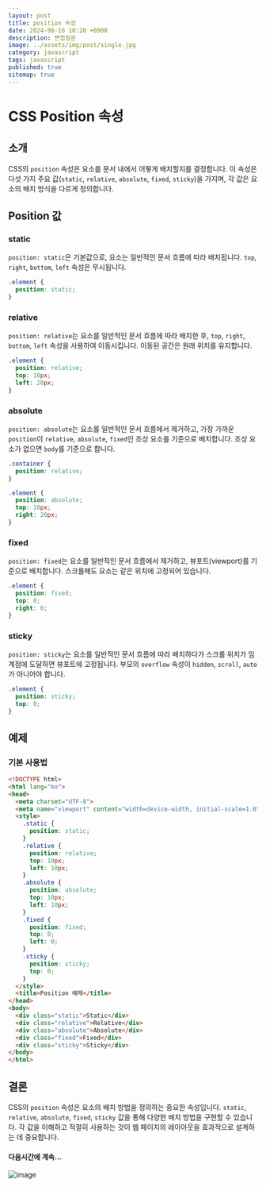 ```yaml
---
layout: post
title: position 속성
date: 2024-06-16 10:20 +0900
description: 면접질문
image: ../assets/img/post/single.jpg
category: javascript
tags: javascript 
published: true
sitemap: true
---
```



# CSS Position 속성

## 소개

CSS의 `position` 속성은 요소를 문서 내에서 어떻게 배치할지를 결정합니다. 이 속성은 다섯 가지 주요 값(`static`, `relative`, `absolute`, `fixed`, `sticky`)을 가지며, 각 값은 요소의 배치 방식을 다르게 정의합니다.

## Position 값

### static

`position: static`은 기본값으로, 요소는 일반적인 문서 흐름에 따라 배치됩니다. `top`, `right`, `bottom`, `left` 속성은 무시됩니다.

```css
.element {
  position: static;
}
```

### relative

`position: relative`는 요소를 일반적인 문서 흐름에 따라 배치한 후, `top`, `right`, `bottom`, `left` 속성을 사용하여 이동시킵니다. 이동된 공간은 원래 위치를 유지합니다.

```css
.element {
  position: relative;
  top: 10px;
  left: 20px;
}
```

### absolute

`position: absolute`는 요소를 일반적인 문서 흐름에서 제거하고, 가장 가까운 `position`이 `relative`, `absolute`, `fixed`인 조상 요소를 기준으로 배치합니다. 조상 요소가 없으면 `body`를 기준으로 합니다.

```css
.container {
  position: relative;
}

.element {
  position: absolute;
  top: 10px;
  right: 20px;
}
```

### fixed

`position: fixed`는 요소를 일반적인 문서 흐름에서 제거하고, 뷰포트(viewport)를 기준으로 배치합니다. 스크롤해도 요소는 같은 위치에 고정되어 있습니다.

```css
.element {
  position: fixed;
  top: 0;
  right: 0;
}
```

### sticky

`position: sticky`는 요소를 일반적인 문서 흐름에 따라 배치하다가 스크롤 위치가 임계점에 도달하면 뷰포트에 고정됩니다. 부모의 `overflow` 속성이 `hidden`, `scroll`, `auto`가 아니어야 합니다.

```css
.element {
  position: sticky;
  top: 0;
}
```

## 예제

### 기본 사용법

```html
<!DOCTYPE html>
<html lang="ko">
<head>
  <meta charset="UTF-8">
  <meta name="viewport" content="width=device-width, initial-scale=1.0">
  <style>
    .static {
      position: static;
    }
    .relative {
      position: relative;
      top: 10px;
      left: 10px;
    }
    .absolute {
      position: absolute;
      top: 10px;
      left: 10px;
    }
    .fixed {
      position: fixed;
      top: 0;
      left: 0;
    }
    .sticky {
      position: sticky;
      top: 0;
    }
  </style>
  <title>Position 예제</title>
</head>
<body>
  <div class="static">Static</div>
  <div class="relative">Relative</div>
  <div class="absolute">Absolute</div>
  <div class="fixed">Fixed</div>
  <div class="sticky">Sticky</div>
</body>
</html>
```

## 결론

CSS의 `position` 속성은 요소의 배치 방법을 정의하는 중요한 속성입니다. `static`, `relative`, `absolute`, `fixed`, `sticky` 값을 통해 다양한 배치 방법을 구현할 수 있습니다. 각 값을 이해하고 적절히 사용하는 것이 웹 페이지의 레이아웃을 효과적으로 설계하는 데 중요합니다.

#### 다음시간에 계속...
![image](https://github.com/nicejmp1/nicejmp1.github.io/assets/163364733/90a41f22-19d3-4d17-b649-016d5880fa98)